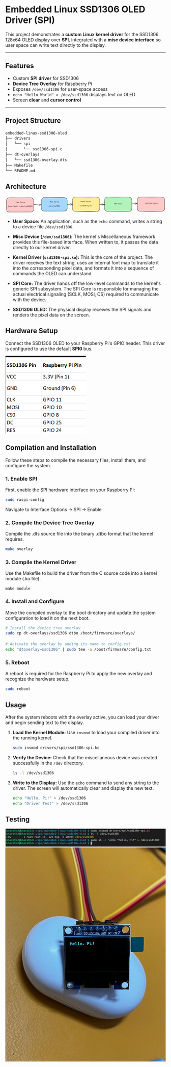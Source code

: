 # Embedded Linux SSD1306 OLED Driver (SPI)

This project demonstrates a **custom Linux kernel driver** for the SSD1306 128x64 OLED display over **SPI**, integrated with a **misc device interface** so user space can write text directly to the display.

---

## Features
- Custom **SPI driver** for SSD1306
- **Device Tree Overlay** for Raspberry Pi
- Exposes `/dev/ssd1306` for user-space access
- `echo "Hello World" > /dev/ssd1306` displays text on OLED
- Screen **clear** and **cursor control**

---

## Project Structure

```bash
embedded-linux-ssd1306-oled
├── drivers
│   └── spi
│       └── ssd1306-spi.c
├── dt-overlays
│   └── ssd1306-overlay.dts
├── Makefile
└── README.md

```

## Architecture

![Architecture](images/architecture.png)



* **User Space:** An application, such as the `echo` command, writes a string to a device file `/dev/ssd1306`. 

* **Misc Device (`/dev/ssd1306`):** The kernel's Miscellaneous framework provides this file-based interface. When written to, it passes the data directly to our kernel driver.

* **Kernel Driver (`ssd1306-spi.ko`):** This is the core of the project. The driver receives the text string, uses an internal font map to translate it into the corresponding pixel data, and formats it into a sequence of commands the OLED can understand.

* **SPI Core:** The driver hands off the low-level commands to the kernel's generic SPI subsystem. The SPI Core is responsible for managing the actual electrical signaling (SCLK, MOSI, CS) required to communicate with the device.

* **SSD1306 OLED:** The physical display receives the SPI signals and renders the pixel data on the screen.

## Hardware Setup

Connect the SSD1306 OLED to your Raspberry Pi's GPIO header. This driver is configured to use the default **SPI0** bus.

![Hardware Pinout](images/hardware-pinout.png)

## Compilation and Installation

Follow these steps to compile the necessary files, install them, and configure the system.

### 1. Enable SPI
First, enable the SPI hardware interface on your Raspberry Pi:
```bash
sudo raspi-config
```
Navigate to Interface Options -> SPI -> Enable

### 2. Compile the Device Tree Overlay

Compile the .dts source file into the binary .dtbo format that the kernel requires.

```bash
make overlay
```

### 3. Compile the Kernel Driver

Use the Makefile to build the driver from the C source code into a kernel module (.ko file).

```
make module
```

### 4. Install and Configure

Move the compiled overlay to the boot directory and update the system configuration to load it on the next boot.

```bash
# Install the device tree overlay
sudo cp dt-overlays/ssd1306.dtbo /boot/firmware/overlays/

# Activate the overlay by adding its name to config.txt
echo "dtoverlay=ssd1306" | sudo tee -a /boot/firmware/config.txt
```

### 5. Reboot

A reboot is required for the Raspberry Pi to apply the new overlay and recognize the hardware setup.

```bash
sudo reboot
```

## Usage

After the system reboots with the overlay active, you can load your driver and begin sending text to the display.

1.  **Load the Kernel Module:**
    Use `insmod` to load your compiled driver into the running kernel.
    ```bash
    sudo insmod drivers/spi/ssd1306-spi.ko
    ```

2.  **Verify the Device:**
    Check that the miscellaneous device was created successfully in the `/dev` directory.
    ```bash
    ls -l /dev/ssd1306
    ```

3.  **Write to the Display:**
    Use the `echo` command to send any string to the driver. The screen will automatically clear and display the new text.
    ```bash
    echo "Hello, Pi!" > /dev/ssd1306
    echo "Driver Test" > /dev/ssd1306
    ```

## Testing 

![alt text](images/commands.png)
![alt text](images/ssd1306-output.jpg)